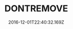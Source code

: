 ---
template: "post"
title: DONTREMOVE
slug: "posts/dontremove"
draft: false
date: "2016-12-01T22:40:32.169Z"
category: "none"
description: "see title"
socialImage: ""
---